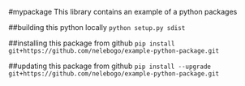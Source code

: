 #mypackage
This library contains an example of a python packages

##building this python locally
`python setup.py sdist`

##installing this package from github
`pip install git+https://github.com/nelebogo/example-python-package.git`

##updating this package from github
`pip install --upgrade git+https://github.com/nelebogo/example-python-package.git`
